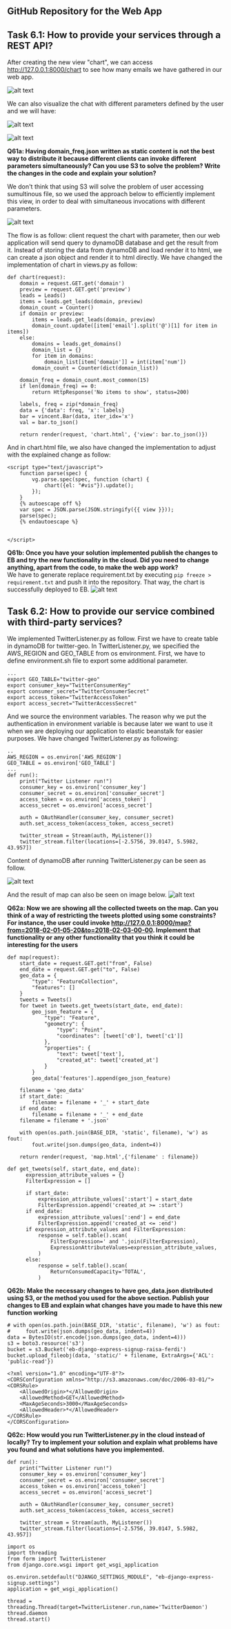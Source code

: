 ## GitHub Repository for the Web App ##

## Task 6.1: How to provide your services through a REST API? ##
After creating the new view "chart", we can access http://127.0.0.1:8000/chart to see how many emails we have gathered in our web app.

![alt text](https://github.com/ferdidolot/CLOUD-COMPUTING-CLASS-2018/blob/master/Lab6/Lab6_Task6.1_1.png)

We can also visualize the chat with different parameters defined by the user and we will have:

![alt text](https://github.com/ferdidolot/CLOUD-COMPUTING-CLASS-2018/blob/master/Lab6/Lab6_Task6.1_2.png)

![alt text](https://github.com/ferdidolot/CLOUD-COMPUTING-CLASS-2018/blob/master/Lab6/Lab6_Task6.1_3.png)


**Q61a: Having domain_freq.json written as static content is not the best way to distribute it because different clients
can invoke different parameters simultaneously? Can you use S3 to solve the problem? Write the changes in the code and explain your solution?**


We don't think that using S3 will solve the problem of user accessing sumultinous file, so we used the approach below to efficiently implement this view, in order to deal with simultaneous invocations with different parameters.


![alt text](https://github.com/ferdidolot/CLOUD-COMPUTING-CLASS-2018/blob/master/Lab6/Lab6_Task6.1_4.jpeg)

The flow is as follow: client request the chart with parameter, then our web application will send query to dynamoDB database and get the result from it. Instead of storing the data from dynamoDB and load render it to html, we can create a json object and render it to html directly. We have changed the implementation of chart in views.py as follow:
```
def chart(request):
    domain = request.GET.get('domain')
    preview = request.GET.get('preview')
    leads = Leads()
    items = leads.get_leads(domain, preview)
    domain_count = Counter()
    if domain or preview:
        items = leads.get_leads(domain, preview)
        domain_count.update([item['email'].split('@')[1] for item in items])
    else:
        domains = leads.get_domains()
        domain_list = {}
        for item in domains:
            domain_list[item['domain']] = int(item['num'])
        domain_count = Counter(dict(domain_list))

    domain_freq = domain_count.most_common(15)
    if len(domain_freq) == 0:
        return HttpResponse('No items to show', status=200)

    labels, freq = zip(*domain_freq)
    data = {'data': freq, 'x': labels}
    bar = vincent.Bar(data, iter_idx='x')
    val = bar.to_json()

    return render(request, 'chart.html', {'view': bar.to_json()})
```

And in chart.html file, we also have changed the implementation to adjust with the explained change as follow:
```
<script type="text/javascript">
    function parse(spec) {
        vg.parse.spec(spec, function (chart) {
            chart({el: "#vis"}).update();
        });
    }
    {% autoescape off %}
    var spec = JSON.parse(JSON.stringify({{ view }}));
    parse(spec);
    {% endautoescape %}


</script>
```

**Q61b: Once you have your solution implemented publish the changes to EB and try the new functionality in the cloud. Did you need to change anything, apart from the code, to make the web app work?** <br/>
We have to generate replace requirement.txt by executing `pip freeze > requirement.txt` and push it into the repository. That way, the chart is successfully deployed to EB.
![alt text](https://github.com/ferdidolot/CLOUD-COMPUTING-CLASS-2018/blob/master/Lab6/Lab6_Task6.2_8.jpeg)

## Task 6.2: How to provide our service combined with third-party services? ##

We implemented TwitterListener.py as follow. First we have to create table in dynamoDB for twitter-geo. In TwitterListener.py, we specified the AWS_REGION and GEO_TABLE from os environment. First, we have to define environment.sh file to export some additional parameter.
```
...
export GEO_TABLE="twitter-geo"
export consumer_key="TwitterConsumerKey"
export consumer_secret="TwitterConsumerSecret"
export access_token="TwitterAccessToken"
export access_secret="TwitterAccessSecret"
```

And we source the environment variables. The reason why we put the authentication in environment variable is because later we want to use it when we are deploying our application to elastic beanstalk for easier purposes. We have changed TwitterListener.py as following:

```
..
AWS_REGION = os.environ['AWS_REGION']
GEO_TABLE = os.environ['GEO_TABLE']
...
def run():
    print("Twitter Listener run!")
    consumer_key = os.environ['consumer_key']
    consumer_secret = os.environ['consumer_secret']
    access_token = os.environ['access_token']
    access_secret = os.environ['access_secret']

    auth = OAuthHandler(consumer_key, consumer_secret)
    auth.set_access_token(access_token, access_secret)

    twitter_stream = Stream(auth, MyListener())
    twitter_stream.filter(locations=[-2.5756, 39.0147, 5.5982, 43.957])
```
Content of dynamoDB after running TwitterListener.py can be seen as follow.

![alt text](https://github.com/ferdidolot/CLOUD-COMPUTING-CLASS-2018/blob/master/Lab6/Lab6_Task6.2_3.png)

And the result of map can also be seen on image below.
![alt text](https://github.com/ferdidolot/CLOUD-COMPUTING-CLASS-2018/blob/master/Lab6/Lab6_Task6.2_1.png)

**Q62a: Now we are showing all the collected tweets on the map. Can you think of a way of restricting the tweets plotted using some constraints? For instance, the user could invoke http://127.0.0.1:8000/map?from=2018-02-01-05-20&to=2018-02-03-00-00. Implement that functionality or any other functionality that you think it could be interesting for the users** <br/>
```
def map(request):
    start_date = request.GET.get("from", False)
    end_date = request.GET.get("to", False)
    geo_data = {
        "type": "FeatureCollection",
        "features": []
    }
    tweets = Tweets()
    for tweet in tweets.get_tweets(start_date, end_date):
        geo_json_feature = {
            "type": "Feature",
            "geometry": {
                "type": "Point",
                "coordinates": [tweet['c0'], tweet['c1']]
            },
            "properties": {
                "text": tweet['text'],
                "created_at": tweet['created_at']
            }
        }
        geo_data['features'].append(geo_json_feature)

    filename = 'geo_data'
    if start_date:
        filename = filename + '_' + start_date
    if end_date:
        filename = filename + '_' + end_date
    filename = filename + '.json'
    
    with open(os.path.join(BASE_DIR, 'static', filename), 'w') as fout:
        fout.write(json.dumps(geo_data, indent=4))
    
    return render(request, 'map.html',{'filename' : filename})
```

```
def get_tweets(self, start_date, end_date):
      expression_attribute_values = {}
      FilterExpression = []

      if start_date:
          expression_attribute_values[':start'] = start_date
          FilterExpression.append('created_at >= :start')
      if end_date:
          expression_attribute_values[':end'] = end_date
          FilterExpression.append('created_at <= :end')
      if expression_attribute_values and FilterExpression:
          response = self.table().scan(
              FilterExpression=' and '.join(FilterExpression),
              ExpressionAttributeValues=expression_attribute_values,
          )
      else:
          response = self.table().scan(
              ReturnConsumedCapacity='TOTAL',
          )
```

**Q62b: Make the necessary changes to have geo_data.json distributed using S3, or the method you used for the above section. Publish your changes to EB and explain what changes have you made to have this new function working**
```
# with open(os.path.join(BASE_DIR, 'static', filename), 'w') as fout:
#     fout.write(json.dumps(geo_data, indent=4))
data = BytesIO(str.encode(json.dumps(geo_data, indent=4)))
s3 = boto3.resource('s3')
bucket = s3.Bucket('eb-django-express-signup-raisa-ferdi')
bucket.upload_fileobj(data, 'static/' + filename, ExtraArgs={'ACL': 'public-read'})
```

```
<?xml version="1.0" encoding="UTF-8"?>
<CORSConfiguration xmlns="http://s3.amazonaws.com/doc/2006-03-01/">
<CORSRule>
    <AllowedOrigin>*</AllowedOrigin>
    <AllowedMethod>GET</AllowedMethod>
    <MaxAgeSeconds>3000</MaxAgeSeconds>
    <AllowedHeader>*</AllowedHeader>
</CORSRule>
</CORSConfiguration>
```

**Q62c: How would you run TwitterListener.py in the cloud instead of locally? Try to implement your solution and explain what problems have you found and what solutions have you implemented.**

```
def run():
    print("Twitter Listener run!")
    consumer_key = os.environ['consumer_key']
    consumer_secret = os.environ['consumer_secret']
    access_token = os.environ['access_token']
    access_secret = os.environ['access_secret']

    auth = OAuthHandler(consumer_key, consumer_secret)
    auth.set_access_token(access_token, access_secret)

    twitter_stream = Stream(auth, MyListener())
    twitter_stream.filter(locations=[-2.5756, 39.0147, 5.5982, 43.957])
```

```
import os
import threading
from form import TwitterListener
from django.core.wsgi import get_wsgi_application

os.environ.setdefault("DJANGO_SETTINGS_MODULE", "eb-django-express-signup.settings")
application = get_wsgi_application()

thread = threading.Thread(target=TwitterListener.run,name='TwitterDaemon')
thread.daemon
thread.start()
```
